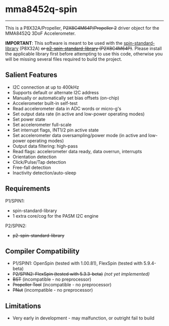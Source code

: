 # mma8452q-spin
---------------

This is a P8X32A/Propeller, ~~P2X8C4M64P/Propeller 2~~ driver object for the MMA8452Q 3DoF Accelerometer.

**IMPORTANT**: This software is meant to be used with the [spin-standard-library](https://github.com/avsa242/spin-standard-library) (P8X32A) ~~or [p2-spin-standard-library](https://github.com/avsa242/p2-spin-standard-library) (P2X8C4M64P)~~. Please install the applicable library first before attempting to use this code, otherwise you will be missing several files required to build the project.

## Salient Features

* I2C connection at up to 400kHz
* Supports default or alternate I2C address
* Manually or automatically set bias offsets (on-chip)
* Accelerometer built-in self-test
* Read accelerometer data in ADC words or micro-g's
* Set output data rate (in active and low-power operating modes)
* Set power state
* Set accelerometer full-scale
* Set interrupt flags, INT1/2 pin active state
* Set accelerometer data oversampling/power mode (in active and low-power operating modes)
* Output data filtering: high-pass
* Read flags: accelerometer data ready, data overrun, interrupts
* Orientation detection
* Click/Pulse/Tap detection
* Free-fall detection
* Inactivity detection/auto-sleep

## Requirements

P1/SPIN1:

* spin-standard-library
* 1 extra core/cog for the PASM I2C engine

P2/SPIN2:

* ~~p2-spin-standard-library~~

## Compiler Compatibility

* P1/SPIN1: OpenSpin (tested with 1.00.81), FlexSpin (tested with 5.9.4-beta)
* ~~P2/SPIN2: FlexSpin (tested with 5.3.3-beta)~~ _(not yet implemented)_
* ~~BST~~ (incompatible - no preprocessor)
* ~~Propeller Tool~~ (incompatible - no preprocessor)
* ~~PNut~~ (incompatible - no preprocessor)

## Limitations

* Very early in development - may malfunction, or outright fail to build

